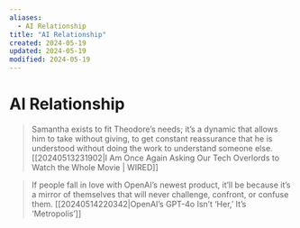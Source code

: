 ```yaml
---
aliases:
  - AI Relationship
title: "AI Relationship"
created: 2024-05-19
updated: 2024-05-19
modified: 2024-05-19
---
```


# AI Relationship

> Samantha exists to fit Theodore’s needs; it’s a dynamic that allows him to take without giving, to get constant reassurance that he is understood without doing the work to understand someone else.
> [[20240513231902|I Am Once Again Asking Our Tech Overlords to Watch the Whole Movie | WIRED]]

> If people fall in love with OpenAI’s newest product, it’ll be because it’s a mirror of themselves that will never challenge, confront, or confuse them.
> [[20240514220342|OpenAI’s GPT-4o Isn’t ‘Her,’ It’s ‘Metropolis’]]
